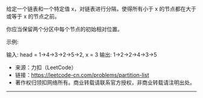 给定一个链表和一个特定值 x，对链表进行分隔，使得所有小于 x 的节点都在大于或等于 x 的节点之前。

你应当保留两个分区中每个节点的初始相对位置。

示例:

输入: head = 1->4->3->2->5->2, x = 3
输出: 1->2->2->4->3->5

- 来源：力扣（LeetCode）
- 链接：https://leetcode-cn.com/problems/partition-list
- 著作权归领扣网络所有。商业转载请联系官方授权，非商业转载请注明出处。

---


